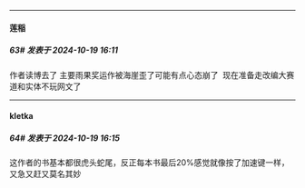 ﻿
*****

####  莲稲  
##### 63#       发表于 2024-10-19 16:11

作者读博去了 主要雨果奖运作被海崖歪了可能有点心态崩了  现在准备走改编大赛道和实体不玩网文了


*****

####  kletka  
##### 64#       发表于 2024-10-19 16:15

这作者的书基本都很虎头蛇尾，反正每本书最后20%感觉就像按了加速键一样，又急又赶又莫名其妙

